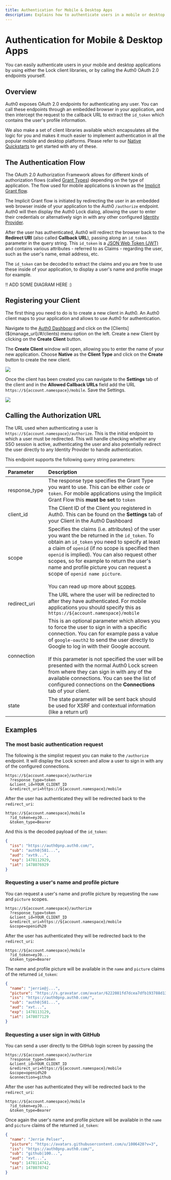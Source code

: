 ```yaml
---
title: Authentication for Mobile & Desktop Apps
description: Explains how to authenticate users in a mobile or desktop application. 
---
```


# Authentication for Mobile & Desktop Apps

You can easily authenticate users in your mobile and desktop applications by using either the Lock client libraries, or by calling the Auth0 OAuth 2.0 endpoints yourself. 

## Overview

Auth0 exposes OAuth 2.0 endpoints for authenticating any user. You can call these endpoints through an embedded browser in your application, and then intercept the request to the callback URL to extract the `id_token` which contains the user's profile information.

We also make a set of client libraries available which encapsulates all the logic for you and makes it much easier to implement authentication in all the popular mobile and desktop platforms. Please refer to our [Native Quickstarts](/quickstart/native) to get started with any of these.

## The Authentication Flow

The OAuth 2.0 Authorization Framework allows for different kinds of authorization flows (called [Grant Types](https://tools.ietf.org/html/rfc6749#section-1.3)) depending on the type of application. The flow used for mobile applications is known as the [Implicit Grant flow](https://tools.ietf.org/html/rfc6749#section-1.3.2).

The Implicit Grant flow is initiated by redirecting the user in an embedded web browser inside of your application to the Auth0 `/authorize` endpoint. Auth0 will then display the Auth0 Lock dialog, allowing the user to enter their credentials or alternatively sign in with any other configured [Identity Provider](https://auth0.com/docs/identityproviders).

After the user has authenticated, Auth0 will redirect the browser back to the **Redirect URI** (also called **Callback URL**), passing along an `id_token` parameter in the query string. This `id_token` is a [JSON Web Token (JWT)](https://auth0.com/docs/jwt) and contains various attributes - referred to as Claims - regarding the user, such as the user's name, email address, etc.

The `id_token` can be decoded to extract the claims and you are free to use these inside of your application, to display a user's name and profile image for example.

!! ADD SOME DIAGRAM HERE :) 

## Registering your Client

The first thing you need to do is to create a new client in Auth0. An Auth0 client maps to your application and allows to use Auth0 for authentication.

Navigate to the [Auth0 Dashboard](${manage_url}) and click on the [Clients](${manage_url}/#/clients) menu option on the left. Create a new Client by clicking on the **Create Client** button.

The **Create Client** window will open, allowing you to enter the name of your new application. Choose **Native** as the **Client Type** and click on the **Create** button to create the new client.

![](/media/articles/client-auth/mobile-desktop/create-client.png) 

Once the client has been created you can navigate to the **Settings** tab of the client and in the **Allowed Callback URLs** field add the URL `https://${account.namespace}/mobile`. Save the Settings.

![](/media/articles/client-auth/mobile-desktop/allowed-callback-url.png)

## Calling the Authorization URL

The URL used when authenticating a user is `https://${account.namespace}/authorize`. This is the initial endpoint to which a user must be redirected. This will handle checking whether any SSO session is active, authenticating the user and also potentially redirect the user directly to any Identity Provider to handle authentication.

This endpoint supports the following query string parameters:

| Parameter | Description |
|:------------------|:---------|
| response_type | The response type specifies the Grant Type you want to use. This can be either `code` or `token`. For mobile applications using the Implicit Grant Flow this **must be set** to `token` |
| client_id | The Client ID of the Client you registered in Auth0. This can be found on the **Settings** tab of your Client in the Auth0 Dashboard |
| scope | Specifies the claims (i.e. attributes) of the user you want the be returned in the `id_token`. To obtain an `id_token` you need to specify at least a claim of `openid` (if no scope is specified then `openid` is implied). You can also request other scopes, so for example to return the user's name and profile picture you can request a scope of `openid name picture`.<br/><br/>You can read up more about [scopes](/scopes). |
| redirect_uri | The URL where the user will be redirected to after they have authenticated. For mobile applications you should specify this as `https://${account.namespace}/mobile` |
| connection | This is an optional parameter which allows you to force the user to sign in with a specific connection. You can for example pass a value of `google-oauth2` to send the user directly to Google to log in with their Google account.<br /><br /> If this parameter is not specified the user will be presented with the normal Auth0 Lock screen from where they can sign in with any of the available connections. You can see the list of configured connections on the **Connections** tab of your client.  |
| state | The state parameter will be sent back should be used for XSRF and contextual information (like a return url) |

## Examples

### The most basic authentication request

The following is the simplist request you can make to the `/authorize` endpoint. It will display the Lock screen and allow a user to sign in with any of the configured connections. 

```text
https://${account.namespace}/authorize
  ?response_type=token
  &client_id=YOUR_CLIENT_ID
  &redirect_uri=https://${account.namespace}/mobile
```

After the user has authenticated they will be redirected back to the `redirect_uri`:

```text
https://${account.namespace}/mobile
  ?id_token=eyJ0...
  &token_type=Bearer
```

And this is the decoded payload of the `id_token`:

```json
{
  "iss": "https://auth0pnp.auth0.com/",
  "sub": "auth0|581...",
  "aud": "xvt9...",
  "exp": 1478112929,
  "iat": 1478076929
}
```

### Requesting a user's name and profile picture

You can request a user's name and profile picture by requesting the `name` and `picture` scopes. 

```text
https://${account.namespace}/authorize
  ?response_type=token
  &client_id=YOUR_CLIENT_ID
  &redirect_uri=https://${account.namespace}/mobile
  &scope=openid%20
```

After the user has authenticated they will be redirected back to the `redirect_uri`:

```text
https://${account.namespace}/mobile
  ?id_token=eyJ0...
  &token_type=Bearer
```

The name and profile picture will be available in the `name` and `picture` claims of the returned `id_token`:

```json
{
  "name": "jerrie@j...",
  "picture": "https://s.gravatar.com/avatar/6222081fd7dcea7dfb193788d138c457?s=480&r=pg&d=https%3A%2F%2Fcdn.auth0.com%2Favatars%2Fje.png",
  "iss": "https://auth0pnp.auth0.com/",
  "sub": "auth0|581...",
  "aud": "xvt...",
  "exp": 1478113129,
  "iat": 1478077129
}
```

### Requesting a user sign in with GitHub

You can send a user directly to the GitHub login screen by passing the   

```text
https://${account.namespace}/authorize
  ?response_type=token
  &client_id=YOUR_CLIENT_ID
  &redirect_uri=https://${account.namespace}/mobile
  &scope=openid%20
  &connection=github
```

After the user has authenticated they will be redirected back to the `redirect_uri`:

```text
https://${account.namespace}/mobile
  ?id_token=eyJ0...
  &token_type=Bearer
```

Once again the user's name and profile picture will be available in the `name` and `picture` claims of the returned `id_token`:

```json
{
  "name": "Jerrie Pelser",
  "picture": "https://avatars.githubusercontent.com/u/1006420?v=3",
  "iss": "https://auth0pnp.auth0.com/",
  "sub": "github|100...",
  "aud": "xvt...",
  "exp": 1478114742,
  "iat": 1478078742
}
```